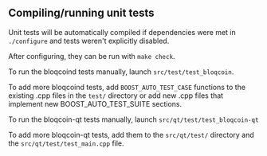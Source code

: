 Compiling/running unit tests
------------------------------------

Unit tests will be automatically compiled if dependencies were met in `./configure`
and tests weren't explicitly disabled.

After configuring, they can be run with `make check`.

To run the bloqcoind tests manually, launch `src/test/test_bloqcoin`.

To add more bloqcoind tests, add `BOOST_AUTO_TEST_CASE` functions to the existing
.cpp files in the `test/` directory or add new .cpp files that
implement new BOOST_AUTO_TEST_SUITE sections.

To run the bloqcoin-qt tests manually, launch `src/qt/test/test_bloqcoin-qt`

To add more bloqcoin-qt tests, add them to the `src/qt/test/` directory and
the `src/qt/test/test_main.cpp` file.
